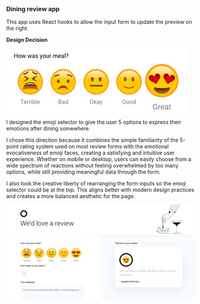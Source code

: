 ### Dining review app

This app uses React hooks to allow the input form to update the preview on the right. 

**Design Decision** 

![Emoji Section](https://github.com/kristinamiller/DiningReviewApp/blob/master/public/emoji-section.png)

I designed the emoji selector to give the user 5 options to express their emotions after dining somewhere. 

I chose this direction because it combines the simple familiarity of the 5-point rating system used on most review forms with the emotional evocativeness of emoji faces, creating a satisfying and intuitive user experience. Whether on mobile or desktop, users can easily choose from a wide spectrum of reactions without feeling overwhelmed by too many options, while still providing meaningful data through the form.

I also took the creative liberty of rearranging the form inputs so the emoji selector could be at the top. This aligns better with modern design practices and creates a more balanced aesthetic for the page.


![Screenshot](https://github.com/kristinamiller/DiningReviewApp/blob/master/public/screenshot.png)


